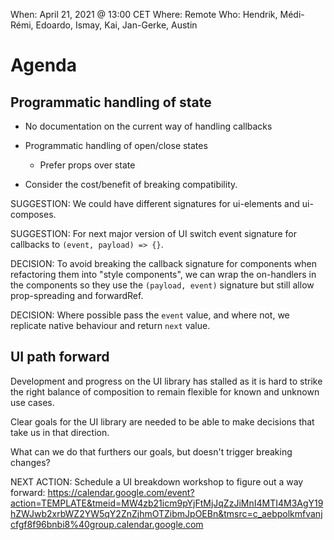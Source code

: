 When: April 21, 2021 @ 13:00 CET
Where: Remote
Who: Hendrik, Médi-Rémi, Edoardo, Ismay, Kai, Jan-Gerke, Austin

# Agenda

## Programmatic handling of state

-   No documentation on the current way of handling callbacks

-   Programmatic handling of open/close states

    -   Prefer props over state

-   Consider the cost/benefit of breaking compatibility.

SUGGESTION: We could have different signatures for ui-elements and
ui-composes.

SUGGESTION: For next major version of UI switch event signature for
callbacks to `(event, payload) => {}`.

DECISION: To avoid breaking the callback signature for components when
refactoring them into "style components", we can wrap the on-handlers in
the components so they use the `(payload, event)` signature but still
allow prop-spreading and forwardRef.

DECISION: Where possible pass the `event` value, and where not, we
replicate native behaviour and return `next` value.

## UI path forward

Development and progress on the UI library has stalled as it is hard
to strike the right balance of composition to remain flexible for
known and unknown use cases.

Clear goals for the UI library are needed to be able to make
decisions that take us in that direction.

What can we do that furthers our goals, but doesn't trigger breaking
changes?

NEXT ACTION: Schedule a UI breakdown workshop to figure out a way
forward: https://calendar.google.com/event?action=TEMPLATE&tmeid=MW4zb21icm9pYjFtMjJqZzJiMnI4MTI4M3AgY19hZWJwb2xrbWZ2YW5qY2ZnZjhmOTZibmJpOEBn&tmsrc=c_aebpolkmfvanjcfgf8f96bnbi8%40group.calendar.google.com
